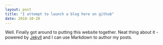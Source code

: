 ```yaml
---
layout: post
title: "I attempt to launch a blog here on github"
date: 2018-10-20
---
```


Well. Finally got around to putting this website together. Neat thing about it - powered by [Jekyll](http://jekyllrb.com) and I can use Markdown to author my posts.
